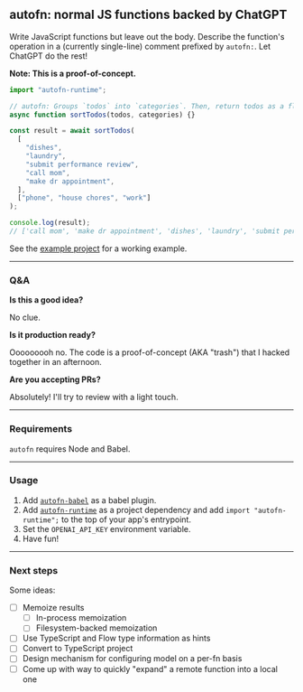 ## autofn: normal JS functions backed by ChatGPT

Write JavaScript functions but leave out the body. Describe the function's operation in a (currently single-line) comment prefixed by `autofn:`. Let ChatGPT do the rest!

**Note: This is a proof-of-concept.**

```javascript
import "autofn-runtime";

// autofn: Groups `todos` into `categories`. Then, return todos as a flattened array in the order specified by `categories`.
async function sortTodos(todos, categories) {}

const result = await sortTodos(
  [
    "dishes",
    "laundry",
    "submit performance review",
    "call mom",
    "make dr appointment",
  ],
  ["phone", "house chores", "work"]
);

console.log(result);
// ['call mom', 'make dr appointment', 'dishes', 'laundry', 'submit performance review']
```

See the [example project](example/src/index.js) for a working example.

---

### Q&A

**Is this a good idea?**

No clue.

**Is it production ready?**

Ooooooooh no. The code is a proof-of-concept (AKA "trash") that I hacked together in an afternoon.

**Are you accepting PRs?**

Absolutely! I'll try to review with a light touch.

---

### Requirements

`autofn` requires Node and Babel.

---

### Usage

1. Add [`autofn-babel`](https://www.npmjs.com/package/autofn-babel) as a babel plugin.
2. Add [`autofn-runtime`](https://www.npmjs.com/package/autofn-runtime) as a project dependency and add `import "autofn-runtime";` to the top of your app's entrypoint.
3. Set the `OPENAI_API_KEY` environment variable.
4. Have fun!

---

### Next steps

Some ideas:

 - [ ] Memoize results
   - [ ] In-process memoization
   - [ ] Filesystem-backed memoization
 - [ ] Use TypeScript and Flow type information as hints
 - [ ] Convert to TypeScript project
 - [ ] Design mechanism for configuring model on a per-fn basis
 - [ ] Come up with way to quickly "expand" a remote function into a local one
